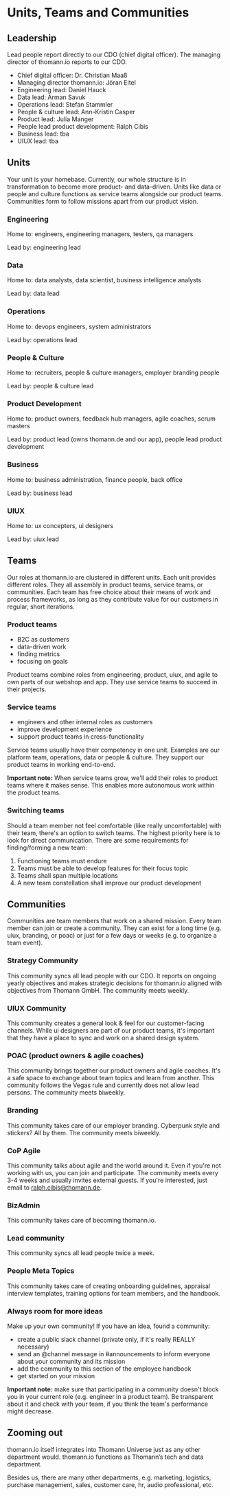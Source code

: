 # Units, Teams and Communities

## Leadership

Lead people report directly to our CDO (chief digital officer). The managing director of thomann.io reports to our CDO.
- Chief digital officer: Dr. Christian Maaß
- Managing director thomann.io: Jöran Eitel
- Engineering lead: Daniel Hauck
- Data lead: Arman Savuk
- Operations lead: Stefan Stammler
- People & culture lead: Ann-Kristin Casper
- Product lead: Julia Manger
- People lead product development: Ralph Cibis
- Business lead: tba
- UIUX lead: tba 

## Units

Your unit is your homebase. Currently, our whole structure is in transformation to become more product- and data-driven. Units like data or people and culture functions as service teams alongside our product teams. Communities form to follow missions apart from our product vision. 

### Engineering

Home to: engineers, engineering managers, testers, qa managers

Lead by: engineering lead

### Data

Home to: data analysts, data scientist, business intelligence analysts

Lead by: data lead

### Operations

Home to: devops engineers, system administrators

Lead by: operations lead

### People & Culture

Home to: recruiters, people & culture managers, employer branding people

Lead by: people & culture lead

### Product Development

Home to: product owners, feedback hub managers, agile coaches, scrum masters

Lead by: product lead (owns thomann.de and our app), people lead product development

### Business

Home to: business administration, finance people, back office

Lead by: business lead

### UIUX

Home to: ux concepters, ui designers

Lead by: uiux lead

## Teams

Our roles at thomann.io are clustered in different units. Each unit provides different roles. They all assembly in product teams, service teams, or communities. Each team has free choice about their means of work and process frameworks, as long as they contribute value for our customers in regular, short iterations.

### Product teams

- B2C as customers
- data-driven work
- finding metrics
- focusing on goals

Product teams combine roles from engineering, product, uiux, and agile to own parts of our webshop and app. They use service teams to succeed in their projects.

### Service teams

- engineers and other internal roles as customers
- improve development experience
- support product teams in cross-functionality

Service teams usually have their competency in one unit. Examples are our platform team, operations, data or people & culture. They support our product teams in working end-to-end. 

**Important note:** When service teams grow, we'll add their roles to product teams where it makes sense. This enables more autonomous work within the product teams. 

### Switching teams

Should a team member not feel comfortable (like really uncomfortable) with their team, there's an option to switch teams. The highest priority here is to look for direct communication. There are some requirements for finding/forming a new team:

1. Functioning teams must endure
2. Teams must be able to develop features for their focus topic
3. Teams shall span multiple locations
4. A new team constellation shall improve our product development

## Communities

Communities are team members that work on a shared mission. Every team member can join or create a community. They can exist for a long time (e.g. uiux, branding, or poac) or just for a few days or weeks (e.g. to organize a team event). 

### Strategy Community

This community syncs all lead people with our CDO. It reports on ongoing yearly objectives and makes strategic decisions for thomann.io aligned with objectives from Thomann GmbH. The community meets weekly.

### UIUX Community

This community creates a general look & feel for our customer-facing channels. While ui designers are part of our product teams, it's important that they have a place to sync and work on a shared design system. 

### POAC (product owners & agile coaches)

This community brings together our product owners and agile coaches. It's a safe space to exchange about team topics and learn from another. This community follows the Vegas rule and currently does not allow lead persons. The community meets biweekly.

### Branding

This community takes care of our employer branding. Cyberpunk style and stickers? All by them. The community meets biweekly.

### CoP Agile

This community talks about agile and the world around it. Even if you're not working with us, you can join and participate. The community meets every 3-4 weeks and usually invites external guests. If you're interested, just email to ralph.cibis@thomann.de.

### BizAdmin

This community takes care of becoming thomann.io.

### Lead community

This community syncs all lead people twice a week.

### People Meta Topics

This community takes care of creating onboarding guidelines, appraisal interview templates, training options for team members, and the handbook.

### Always room for more ideas

Make up your own community! If you have an idea, found a community:

- create a public slack channel (private only, if it's really REALLY necessary)
- send an @channel message in #announcements to inform everyone about your community and its mission
- add the community to this section of the employee handbook
- get started on your mission

**Important note:** make sure that participating in a community doesn't block you in your current role (e.g. engineer in a product team). Be transparent about it and check with your team, if you think the team's performance might decrease.

## Zooming out

thomann.io itself integrates into Thomann Universe just as any other department would. thomann.io functions as Thomann’s tech and data department.

Besides us, there are many other departments, e.g. marketing, logistics, purchase management, sales, customer care, hr, audio professional, etc.
